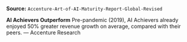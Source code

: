 **Source:** `Accenture-Art-of-AI-Maturity-Report-Global-Revised`

**AI Achievers Outperform**
Pre-pandemic (2019), AI Achievers already enjoyed 50% greater revenue growth on average, compared with their peers. — Accenture Research
